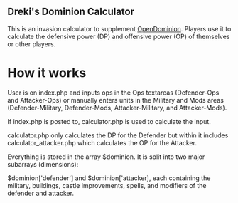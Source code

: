 ## Dreki's Dominion Calculator

This is an invasion calculator to supplement [OpenDominion](https://github.com/WaveHack/OpenDominion). Players use it to calculate the defensive power (DP) and offensive power (OP) of themselves or other players.

# How it works

User is on index.php and inputs ops in the Ops textareas (Defender-Ops and Attacker-Ops) or manually enters units in the Military and Mods areas (Defender-Military, Defender-Mods, Attacker-Military, and Attacker-Mods).

If index.php is posted to, calculator.php is used to calculate the input.

calculator.php only calculates the DP for the Defender but within it includes calculator_attacker.php which calculates the OP for the Attacker.

Everything is stored in the array $dominion. It is split into two major subarrays (dimensions):

$dominion['defender'] and $dominion['attacker], each containing the military, buildings, castle improvements, spells, and modifiers of the defender and attacker.
